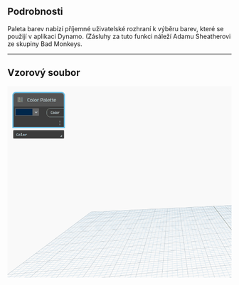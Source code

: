 ## Podrobnosti
Paleta barev nabízí příjemné uživatelské rozhraní k výběru barev, které se použijí v aplikaci Dynamo. (Zásluhy za tuto funkci náleží Adamu Sheatherovi ze skupiny Bad Monkeys.
___
## Vzorový soubor

![Color Palette.gif](./CoreNodeModels.Input.ColorPalette_img.gif)


